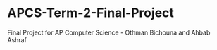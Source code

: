 # APCS-Term-2-Final-Project
Final Project for AP Computer Science - Othman Bichouna and Ahbab Ashraf 
